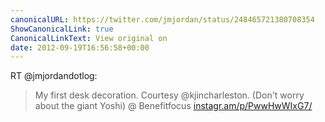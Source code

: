 ```yaml
---
canonicalURL: https://twitter.com/jmjordan/status/248465721380708354
ShowCanonicalLink: true
CanonicalLinkText: View original on
date: 2012-09-19T16:56:58+00:00
---
```

RT @jmjordandotlog:
> My first desk decoration. Courtesy @kjincharleston. (Don't worry about the giant Yoshi)  @ Benefitfocus [instagr.am/p/PwwHwWIxG7/](http://instagr.am/p/PwwHwWIxG7/)
